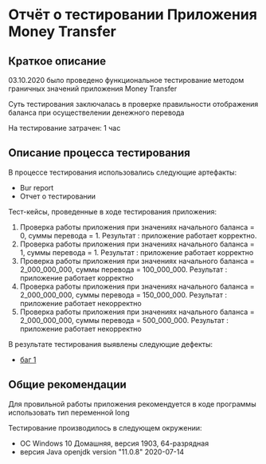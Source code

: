 # **Отчёт о тестировании Приложения  Money Transfer**

## Краткое описание

03.10.2020 было проведено функциональное тестирование методом граничных значений приложения Money Transfer

Суть тестирования заключалась в проверке правильности отображения баланса при осуществелении денежного перевода

На тестирование затрачен: 1 час

## Описание процесса тестирования

В процессе тестирования использовались следующие артефакты:
* Bur report
* Отчет о тестировании

Тест-кейсы, проведенные в ходе тестирования приложения:
1. Проверка работы приложения при значениях начального баланса = 0, суммы перевода = 1. Результат : приложение работает корректно.
1. Проверка работы приложения при значениях начального баланса = 1, суммы перевода = 1. Результат : приложение работает корректно
1. Проверка работы приложения при значениях начального баланса = 2_000_000_000, суммы перевода = 100_000_000. Результат : приложение работает корректно
1. Проверка работы приложения при значениях начального баланса = 2_000_000_000, суммы перевода = 150_000_000. Результат : приложение работает некорректно
1. Проверка работы приложения при значениях начального баланса = 2_000_000_000, суммы перевода = 500_000_000. Результат : приложение работает некорректно

В результате тестирования выявлены следующие дефекты:
* [баг 1](https://github.com/Natalya-Ryabaya/homework_java2.1/issues/1#issue-714393106)


## Общие рекомендации

Для провильной работы приложения рекомендуется в коде программы использовать тип переменной long

Тестирование производилось в следующем окружении:
* ОС Windows 10 Домашняя, версия 1903, 64-разрядная 
* версия Java openjdk version "11.0.8" 2020-07-14